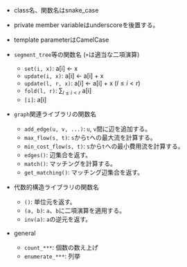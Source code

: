 - class名、関数名はsnake_case
- private member variableはunderscoreを後置する。
- template parameterはCamelCase

- `segment_tree`等の関数名 (`+`は適当な二項演算)
  - `set(i, x)`: a[i] $\leftarrow$ x
  - `update(i, x)`: a[i] $\leftarrow$ a[i] + x
  - `update(l, r, x)`: a[i] $\leftarrow$ a[i] + x ($l \le i \lt r$)
  - `fold(l, r)`: $\sum_{l \le i \lt r}$ a[i]
  - `[i]`: a[i]

- `graph`関連ライブラリの関数名
  - `add_edge(u, v, ...)`: `u`, `v`間に辺を追加する。
  - `max_flow(s, t)`: `s`から`t`への最大流を計算する。
  - `min_cost_flow(s, t)`: `s`から`t`への最小費用流を計算する。
  - `edges()`: 辺集合を返す。
  - `match()`: マッチングを計算する。
  - `get_matching()`: マッチング辺集合を返す。

- 代数的構造ライブラリの関数名
  - `()`: 単位元を返す。
  - `(a, b)`: `a`、`b`に二項演算を適用する。
  - `inv(a)`: `a`の逆元を返す。

- general
  - `count_***`: 個数の数え上げ
  - `enumerate_***`: 列挙

